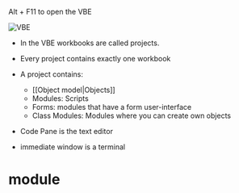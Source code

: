 Alt + F11 to open the VBE

![VBE](https://i.imgur.com/rOGNdyN.png)

- In the VBE workbooks are called projects.
- Every project contains exactly one workbook
- A project contains:
	- [[Object model|Objects]]
	- Modules: Scripts
	- Forms: modules that have a form user-interface
	- Class Modules: Modules where you can create own objects

- Code Pane is the text editor
- immediate window is a terminal

# module



